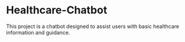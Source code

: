 # Healthcare-Chatbot
This project is a chatbot designed to assist users with basic healthcare information and guidance.

